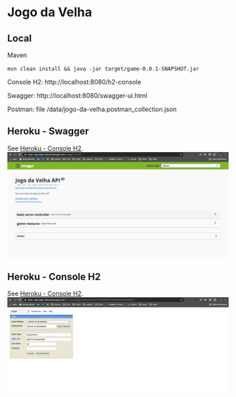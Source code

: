 # Jogo da Velha

## Local

Maven
```
mvn clean install && java -jar target/game-0.0.1-SNAPSHOT.jar
```

Console H2:
http://localhost:8080/h2-console

Swagger:
http://localhost:8080/swagger-ui.html

Postman:
file /data/jogo-da-velha.postman_collection.json

## Heroku - Swagger
See [Heroku - Console H2](https://app-jogo-velha.herokuapp.com/swagger-ui.html).
![App Heroku.](data/swagger-ui.png)

## Heroku - Console H2
See [Heroku - Console H2](https://app-jogo-velha.herokuapp.com/h2-console).
![App Heroku.](data/console-h2.png)


